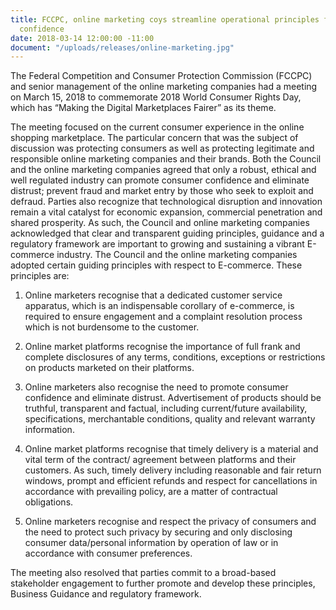 ```yaml
---
title: FCCPC, online marketing coys streamline operational principles for enhanced consumer
  confidence
date: 2018-03-14 12:00:00 -11:00
document: "/uploads/releases/online-marketing.jpg"
---
```


The Federal Competition and Consumer Protection Commission (FCCPC) and senior management of the online marketing companies had a meeting on March 15, 2018 to commemorate 2018 World Consumer Rights Day, which has “Making the Digital Marketplaces Fairer” as its theme.

The meeting focused on the current consumer experience in the online shopping marketplace. The particular concern that was the subject of discussion was protecting consumers as well as protecting legitimate and responsible online marketing companies and their brands. 
Both the Council and the online marketing companies agreed that only a robust, ethical and well regulated industry can promote consumer confidence and eliminate distrust; prevent fraud and market entry by those who seek to exploit and defraud.
Parties also recognize that technological disruption and innovation remain a vital catalyst for economic expansion, commercial penetration and shared prosperity.
As such, the Council and online marketing companies acknowledged that clear and transparent guiding principles, guidance and a regulatory framework are important to growing and sustaining a vibrant E-commerce industry.
The Council and the online marketing companies adopted certain guiding principles with respect to E-commerce.
These principles are:

1. Online marketers recognise that a dedicated customer service apparatus, which is an indispensable corollary of e-commerce, is required to ensure engagement and a complaint resolution process which is not burdensome to the customer.

2. Online market platforms recognise the importance of full frank and complete disclosures of any terms, conditions, exceptions or restrictions on products marketed on their platforms.

3. Online marketers also recognise the need to promote consumer confidence and eliminate distrust. Advertisement of products should be truthful, transparent and factual, including current/future availability, specifications, merchantable conditions, quality and relevant warranty information.

4. Online market platforms recognise that timely delivery is a material and vital term of the contract/ agreement between platforms and their customers. As such, timely delivery including reasonable and fair return windows, prompt and efficient refunds and respect for cancellations in accordance with prevailing policy, are a matter of contractual obligations.

5. Online marketers recognise and respect the privacy of consumers and the need to protect such privacy by securing and only disclosing consumer data/personal information by operation of law or in accordance with consumer preferences.

The meeting also resolved that parties commit to a broad-based stakeholder engagement to further promote and develop these principles, Business Guidance and regulatory framework. 

